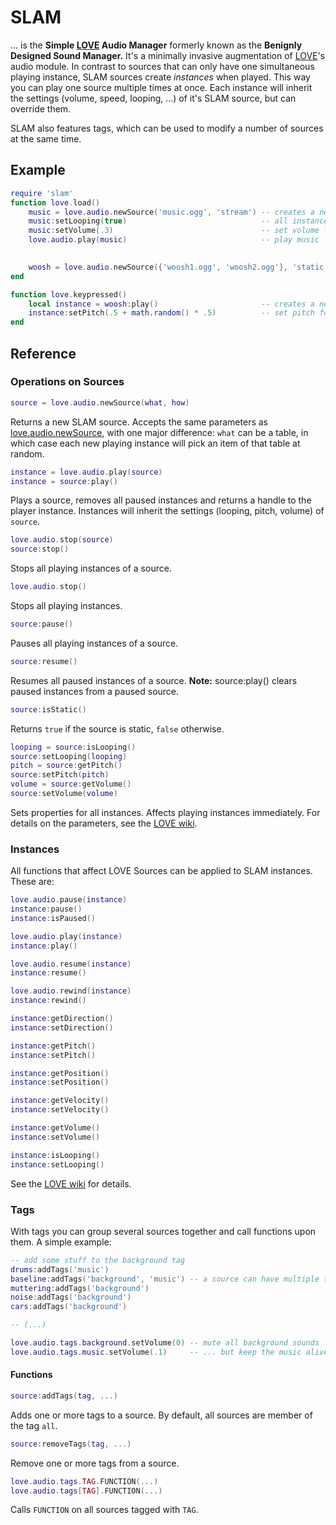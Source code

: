 SLAM
====
... is the **Simple [LOVE] Audio Manager** formerly known as the **Benignly
Designed Sound Manager.** It's a minimally invasive augmentation of [LOVE]'s
audio module. In contrast to sources that can only have one simultaneous
playing instance, SLAM sources create *instances* when played. This way you can
play one source multiple times at once. Each instance will inherit the settings
(volume, speed, looping, ...) of it's SLAM source, but can override them.

SLAM also features tags, which can be used to modify a number of sources at the
same time.

Example
-------
```lua
require 'slam'
function love.load()
    music = love.audio.newSource('music.ogg', 'stream') -- creates a new SLAM source
    music:setLooping(true)                              -- all instances will be looping
    music:setVolume(.3)                                 -- set volume for all instances
    love.audio.play(music)                              -- play music

    
    woosh = love.audio.newSource({'woosh1.ogg', 'woosh2.ogg'}, 'static')
end

function love.keypressed()
    local instance = woosh:play()                       -- creates a new instance
    instance:setPitch(.5 + math.random() * .5)          -- set pitch for this instance only
end
```

Reference
---------

### Operations on Sources
```lua
source = love.audio.newSource(what, how)
```
Returns a new SLAM source. Accepts the same parameters as
[love.audio.newSource](http://love2d.org/wiki/love.audio.newSource), with one
major difference: `what` can be a table, in which case each new playing
instance will pick an item of that table at random.

```lua
instance = love.audio.play(source)
instance = source:play()
```
Plays a source, removes all paused instances and returns a handle to the player
instance. Instances will inherit the settings (looping, pitch, volume) of
`source`.

```lua
love.audio.stop(source)
source:stop()
```
Stops all playing instances of a source.

```lua
love.audio.stop()
```
Stops all playing instances.

```lua
source:pause()
```
Pauses all playing instances of a source.

```lua
source:resume()
```
Resumes all paused instances of a source. **Note:** source:play() clears paused
instances from a paused source.

```lua
source:isStatic()
```
Returns `true` if the source is static, `false` otherwise.

```lua
looping = source:isLooping()
source:setLooping(looping)
pitch = source:getPitch()
source:setPitch(pitch)
volume = source:getVolume()
source:setVolume(volume)
```
Sets properties for all instances. Affects playing instances immediately. For
details on the parameters, see the [LOVE wiki](http://love2d.org/wiki/Source).


### Instances

All functions that affect LOVE Sources can be applied to SLAM instances. These
are:
```lua
love.audio.pause(instance)
instance:pause()
instance:isPaused()

love.audio.play(instance)
instance:play()

love.audio.resume(instance)
instance:resume()

love.audio.rewind(instance)
instance:rewind()

instance:getDirection()
instance:setDirection()

instance:getPitch()
instance:setPitch()

instance:getPosition()
instance:setPosition()

instance:getVelocity()
instance:setVelocity()

instance:getVolume()
instance:setVolume()

instance:isLooping()
instance:setLooping()
```
See the [LOVE wiki](http://love2d.org/wiki/Source) for details.


### Tags

With tags you can group several sources together and call functions upon them.
A simple example:
```lua
-- add some stuff to the background tag
drums:addTags('music')
baseline:addTags('background', 'music') -- a source can have multiple tags
muttering:addTags('background')
noise:addTags('background')
cars:addTags('background')

-- (...)

love.audio.tags.background.setVolume(0) -- mute all background sounds
love.audio.tags.music.setVolume(.1)     -- ... but keep the music alive
```

#### Functions
```lua
source:addTags(tag, ...)
```
Adds one or more tags to a source. By default, all sources are member of the
tag `all`.

```lua
source:removeTags(tag, ...)
```
Remove one or more tags from a source.

```lua
love.audio.tags.TAG.FUNCTION(...)
love.audio.tags[TAG].FUNCTION(...)
```
Calls `FUNCTION` on all sources tagged with `TAG`.


[LOVE]: http://love2d.org
